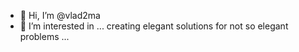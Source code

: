 - 👋 Hi, I’m @vlad2ma
- 👀 I’m interested in ... creating elegant solutions for not so elegant problems ... 
